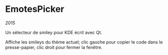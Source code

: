 EmotesPicker
===========

*2015*

Un sélecteur de smiley pour KDE écrit avec Qt.

Affiche les smileys du thème actuel; clic gauche pour copier le code dans le presse-papier, clic droit pour fermer la fenêtre.